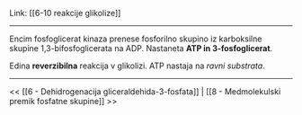 Link: [[6-10 reakcije glikolize]]

---

Encim fosfoglicerat kinaza prenese fosforilno skupino iz karboksilne skupine 1,3-bifosfoglicerata na ADP. Nastaneta **ATP in 3-fosfoglicerat**.

Edina **reverzibilna** reakcija v glikolizi. ATP nastaja na *ravni substrata*.

---

<< [[6 - Dehidrogenacija gliceraldehida-3-fosfata]] | [[8 - Medmolekulski premik fosfatne skupine]] >>